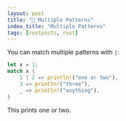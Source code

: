 ```yaml
---
layout: post
title: "📜 Multiple Patterns"
index_title: "Multiple Patterns"
tags: [rustposts, rust]
---
```


You can match multiple patterns with ```|```:

```rust
let x = 1;
match x {
    1 | 2 => println!("one or two"),
    3 => println!("three"),
    _ => println!("anything"),
}
```

This prints one or two.
